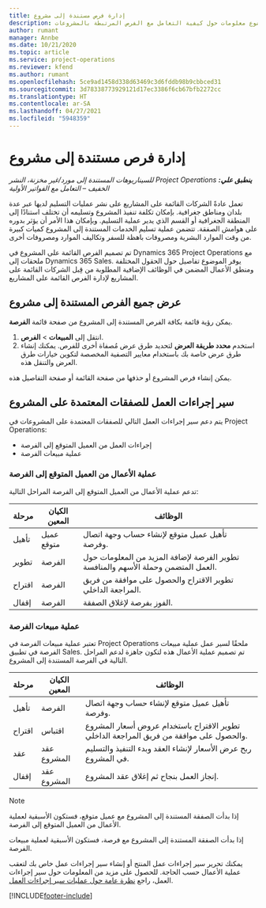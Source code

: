 ```yaml
---
title: إدارة فرص مستندة إلى مشروع
description: يقدم هذا الموضوع معلومات حول كيفية التعامل مع الفرص المرتبطة بالمشروعات.
author: rumant
manager: Annbe
ms.date: 10/21/2020
ms.topic: article
ms.service: project-operations
ms.reviewer: kfend
ms.author: rumant
ms.openlocfilehash: 5ce9ad1458d338d63469c3d6fddb98b9cbbced31
ms.sourcegitcommit: 3d78338773929121d17ec3386f6cb67bfb2272cc
ms.translationtype: HT
ms.contentlocale: ar-SA
ms.lasthandoff: 04/27/2021
ms.locfileid: "5948359"
---
```

# <a name="manage-project-based-opportunities"></a>إدارة فرص مستندة إلى مشروع

_**ينطبق علي:** ‏‫Project Operations للسيناريوهات المستندة إلى مورد/غير مخزنة‬، ‏‫النشر الخفيف – التعامل مع الفواتير الأولية‬_

تعمل عادةً الشركات القائمة على المشاريع على نشر عمليات التسليم لديها عبر عدة بلدان ومناطق جغرافية. بإمكان تكلفة تنفيذ المشروع وتسليمه أن تختلف استنادًا إلى المنطقة الجغرافية أو القسم الذي يدير عملية التسليم. وبإمكان هذا الأمر أن يؤثر بدوره على هوامش الصفقة. تتضمن عملية تسليم الخدمات المستندة إلى المشروع كميات كبيرة من وقت الموارد البشرية ومصروفات باهظة للسفر وتكاليف الموارد ومصروفات أخرى.

تم تصميم الفرص القائمة على المشروع في Dynamics 365 Project Operations مع ملحقات إلى Dynamics 365 Sales. يوفر الموضوع تفاصيل حول الحقول المختلفة ومنطق الأعمال المضمن في الوظائف الإضافية المطلوبة من قِبل الشركات القائمة على المشاريع لإدارة الفرص القائمة على المشاريع.

## <a name="view-all-project-based-opportunities"></a>عرض جميع الفرص المستندة إلى مشروع

يمكن رؤية قائمة بكافة الفرص المستندة إلى المشروع من صفحة قائمة **الفرصة**. 

1. انتقل إلى **المبيعات** > **الفرص**.
2. استخدم **محدد طريقة العرض** لتحديد طرق عرض مُصفاة أخرى للفرص. يمكنك إنشاء طرق عرض خاصة بك باستخدام معايير التصفية المخصصة لتكوين خيارات طرق العرض والتنقل هذه.

يمكن إنشاء فرص المشروع أو حذفها من صفحة القائمة أو صفحة التفاصيل هذه.

## <a name="business-process-flow-for-project-based-deals"></a>سير إجراءات العمل للصفقات المعتمدة على المشروع

يتم دعم سير إجراءات العمل التالي للصفقات المعتمدة على المشروعات في Project Operations:

- إجراءات العمل من العميل المتوقع إلى الفرصة
- عملية مبيعات الفرصة

### <a name="lead-to-opportunity-business-process"></a>عملية الأعمال من العميل المتوقع إلى الفرصة 
تدعم عملية الأعمال من العميل المتوقع إلى الفرصة المراحل التالية:

| مرحلة | الكيان المعين | الوظائف |
| --- | --- | --- |
| تأهيل | عميل متوقع | تأهيل عميل متوقع لإنشاء حساب وجهة اتصال وفرصة. |
| تطوير | الفرصة | تطوير الفرصة لإضافة المزيد من المعلومات حول العمل المتضمن وحملة الأسهم والمنافسة. |
| اقتراح | الفرصة | تطوير الاقتراح والحصول على موافقة من فريق المراجعة الداخلي. |
| إقفال | الفرصة | الفوز بفرصة لإغلاق الصفقة. |

### <a name="opportunity-sales-process"></a>عملية مبيعات الفرصة
تعتبر عملية مبيعات الفرصة في Project Operations ملحقًا لسير عمل عملية مبيعات الفرصة في تطبيق Sales. تم تصميم عملية الأعمال هذه لتكون جاهزة لدعم المراحل التالية في الفرصة المستندة إلى المشروع.

| مرحلة | الكيان المعين | الوظائف |
| --- | --- | --- |
| تأهيل | الفرصة | تأهيل عميل متوقع لإنشاء حساب وجهة اتصال وفرصة. |
| اقتراح | اقتباس | تطوير الاقتراح باستخدام عروض أسعار المشروع والحصول على موافقة من فريق المراجعة الداخلي. |
| عقد | عقد المشروع | ربح عرض الأسعار لإنشاء العقد وبدء التنفيذ والتسليم في المشروع. |
| إقفال | عقد المشروع | إنجاز العمل بنجاح ثم إغلاق عقد المشروع. |

> [!NOTE]
> إذا بدأت الصفقة المستندة إلى المشروع مع عميل متوقع، فستكون الأسبقية لعملية الأعمال من العميل المتوقع إلى الفرصة‬.
>
> إذا بدأت الصفقة المستندة إلى المشروع مع فرصة، فستكون الأسبقية لعملية مبيعات الفرصة.

يمكنك تحرير سير إجراءات عمل المنتج أو إنشاء سير إجراءات عمل خاص بك لتعقب عملية الأعمال حسب الحاجة. للحصول على مزيد من المعلومات حول سير إجراءات العمل، راجع [نظرة عامة حول عمليات سير إجراءات العمل](/dynamics365/customerengagement/on-premises/customize/business-process-flows-overview).


[!INCLUDE[footer-include](../includes/footer-banner.md)]